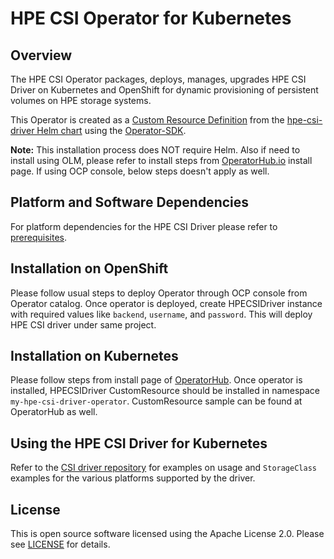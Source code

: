 # HPE CSI Operator for Kubernetes

## Overview
The HPE CSI Operator packages, deploys, manages, upgrades HPE CSI Driver on Kubernetes and OpenShift for dynamic provisioning of persistent volumes on HPE storage systems.

This Operator is created as a [Custom Resource Definition](https://kubernetes.io/docs/concepts/extend-kubernetes/api-extension/custom-resources/#customresourcedefinitions) from the [hpe-csi-driver Helm chart](https://github.com/hpe-storage/co-deployments/tree/master/helm/charts/hpe-csi-driver) using the [Operator-SDK](https://github.com/operator-framework/operator-sdk#overview).

**Note:** This installation process does NOT require Helm. Also if need to install using OLM, please refer to install steps from [OperatorHub.io](https://operatorhub.io/operator/hpe-csi-driver-operator) install page. If using OCP console, below steps doesn't apply as well.

## Platform and Software Dependencies
For platform dependencies for the HPE CSI Driver please refer to [prerequisites](https://github.com/hpe-storage/co-deployments/tree/master/helm/charts/hpe-csi-driver#prerequisites).

## Installation on OpenShift
Please follow usual steps to deploy Operator through OCP console from Operator catalog. Once operator is deployed, create HPECSIDriver instance with required values like `backend`, `username`, and `password`. This will deploy HPE CSI driver under same project.

## Installation on Kubernetes
Please follow steps from install page of [OperatorHub](https://operatorhub.io/operator/hpe-csi-driver-operator). Once operator is installed, HPECSIDriver CustomResource should be installed in namespace `my-hpe-csi-driver-operator`. CustomResource sample can be found at OperatorHub as well.

## Using the HPE CSI Driver for Kubernetes
Refer to the [CSI driver repository](https://github.com/hpe-storage/csi-driver#using-the-hpe-csi-driver-for-kubernetes) for examples on usage and `StorageClass` examples for the various platforms supported by the driver.

## License
This is open source software licensed using the Apache License 2.0. Please see [LICENSE](../../LICENSE) for details.
